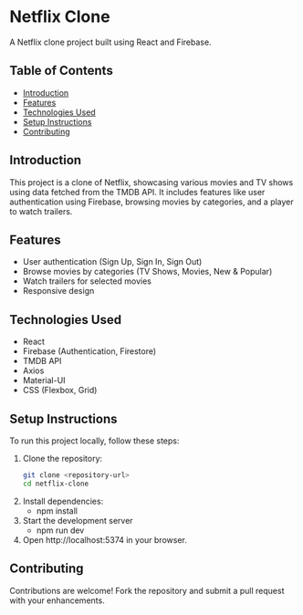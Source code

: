 # Netflix Clone

A Netflix clone project built using React and Firebase.

## Table of Contents
- [Introduction](#introduction)
- [Features](#features)
- [Technologies Used](#technologies-used)
- [Setup Instructions](#setup-instructions)
- [Contributing](#contributing)

## Introduction

This project is a clone of Netflix, showcasing various movies and TV shows using data fetched from the TMDB API. It includes features like user authentication using Firebase, browsing movies by categories, and a player to watch trailers.

## Features

- User authentication (Sign Up, Sign In, Sign Out)
- Browse movies by categories (TV Shows, Movies, New & Popular)
- Watch trailers for selected movies
- Responsive design

## Technologies Used

- React
- Firebase (Authentication, Firestore)
- TMDB API
- Axios
- Material-UI
- CSS (Flexbox, Grid)

## Setup Instructions

To run this project locally, follow these steps:

1. Clone the repository:
   ```bash
   git clone <repository-url>
   cd netflix-clone
2. Install dependencies:
   - npm install
3. Start the development server
   - npm run dev
4. Open http://localhost:5374 in your browser.

## Contributing
Contributions are welcome! Fork the repository and submit a pull request with your enhancements.

